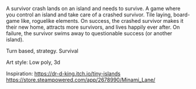 A survivor crash lands on an island and needs to survive. A game where you control an island and take care of a crashed survivor. Tile laying, board-game like, roguelike elements. On success, the crashed survivor makes it their new home, attracts more survivors, and lives happily ever after. On failure, the survivor swims away to questionable success (or another island).

Turn based, strategy. Survival

Art style: Low poly, 3d

Inspiration:
https://dr-d-king.itch.io/tiny-islands
https://store.steampowered.com/app/2678990/Minami_Lane/
